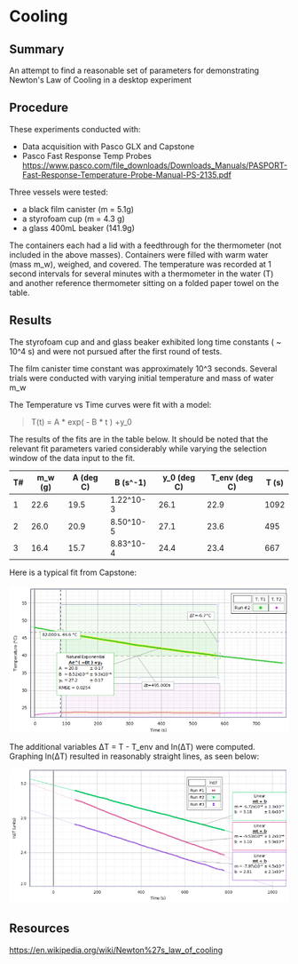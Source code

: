 # Cooling

## Summary

An attempt to find a reasonable set of parameters for demonstrating Newton's Law of Cooling in a desktop experiment

## Procedure

These experiments conducted with:

* Data acquisition with Pasco GLX and Capstone
* Pasco Fast Response Temp Probes <https://www.pasco.com/file_downloads/Downloads_Manuals/PASPORT-Fast-Response-Temperature-Probe-Manual-PS-2135.pdf>

Three vessels were tested:

* a black film canister (m = 5.1g)
* a styrofoam cup (m = 4.3 g)
* a glass 400mL beaker (141.9g)

The containers each had a lid with a feedthrough for the thermometer (not included in the above masses). Containers were filled with warm water (mass m_w), weighed, and covered. The temperature was recorded at 1 second intervals for several minutes with a thermometer in the water (T) and another reference thermometer sitting on a folded paper towel on the table.

## Results

The styrofoam cup and and glass beaker exhibited long time constants ( ~ 10^4 s) and were not pursued after the first round of tests.

The film canister time constant was approximately 10^3 seconds. Several trials were conducted with varying initial temperature and mass of water m_w

The Temperature vs Time curves were fit with a model:

> T(t) = A * exp( - B * t ) +y_0

The results of the fits are in the table below. It should be noted that the relevant fit parameters varied considerably while varying the selection window of the data input to the fit.

| T# | m_w (g) | A (deg C) | B (s^-1) | y_0 (deg C) | T_env (deg C)| T (s) |
|----|---------|-----------|----------|-------------|--------------|-------|
| 1  |   22.6  | 19.5      | 1.22^10-3|   26.1      |   22.9       | 1092  |
| 2  |   26.0  | 20.9      | 8.50^10-5|   27.1      |   23.6       | 495   |
| 3  |   16.4  | 15.7      | 8.83^10-4|   24.4      |   23.4       | 667   |

Here is a typical fit from Capstone:

![graph of typical fit](T.png "Graph of T vs Time, showing exponential fit")

The additional variables ΔT = T - T_env and ln(ΔT) were computed. Graphing ln(ΔT) resulted in reasonably straight lines, as seen below:

![graph of ln delta T vs Time](ln_delta_T.png "Graph of ln delta T vs Time")


## Resources

<https://en.wikipedia.org/wiki/Newton%27s_law_of_cooling>
